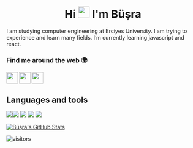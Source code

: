  

# 
<h1 align="center">Hi <img src="https://img.icons8.com/nolan/64/hand.png" width="30px"/> I'm Büşra</h1>
I am studying computer engineering at Erciyes University. I am trying to experience and learn many fields. I’m currently learning javascript and react.

### Find me around the web 🌍
<a href="mailto:busrayalinkilic27@gmail.com"><img width="30px" align="left" src="https://img.icons8.com/color/48/000000/new-post.png" /></a>
<a href="https://medium.com/@busrayalinkilic"><img width="30px" align="left" src="https://img.icons8.com/color-glass/48/000000/medium-monogram.png"/></a>
<a href="https://linkedin.com/in/busrayalinkilic/"><img width="30px" src="https://img.icons8.com/nolan/64/linkedin.png" /></a>



## Languages and tools
<img src="https://img.icons8.com/nolan/64/git.png"/><img src="https://img.icons8.com/nolan/64/github.png"/>
<img src="https://img.icons8.com/dusk/64/000000/react.png"/>
<img src="https://img.icons8.com/nolan/64/javascript.png"/> <img src="https://img.icons8.com/nolan/64/visual-studio-code-2019.png"/>


<a href="https://github.com/busrayalinkilic/busrayalinkilic">
  <img align="center" src="https://github-readme-stats.vercel.app/api?username=busrayalinkilic&show_icons=true&line_height=27&count_private=true&title_color=5a54ab&text_color=f609a1&icon_color=eadb15&bg_color=fff" alt="Büşra's GitHub Stats" />
</a>
<br />

![visitors](https://img.shields.io/badge/dynamic/json?color=purple&label=Profile%20views&query=value&url=https%3A%2F%2Fapi.countapi.xyz%2Fhit%2Fbusrayalinkilic.busrayalinkilic%2Freadme)

 

 
 

</p>
  </p>
<!--
**busrayalinkilic/busrayalinkilic** is a ✨ _special_ ✨ repository because its `README.md` (this file) appears on your GitHub profile.

Here are some ideas to get you started:

- 🔭 I’m currently working on ...
- 🌱 I’m currently learning ...
- 👯 I’m looking to collaborate on ...
- 🤔 I’m looking for help with ...
- 💬 Ask me about ...
- 📫 How to reach me: ...
- 😄 Pronouns: ...
- ⚡ Fun fact: ...
-->
